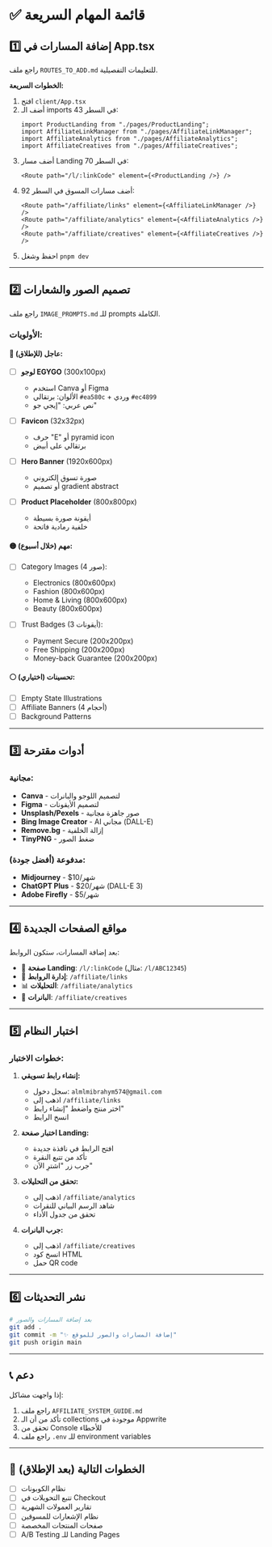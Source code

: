 # ✅ قائمة المهام السريعة

## 1️⃣ إضافة المسارات في App.tsx

راجع ملف `ROUTES_TO_ADD.md` للتعليمات التفصيلية.

**الخطوات السريعة:**
1. افتح `client/App.tsx`
2. أضف الـ imports في السطر 43:
   ```tsx
   import ProductLanding from "./pages/ProductLanding";
   import AffiliateLinkManager from "./pages/AffiliateLinkManager";
   import AffiliateAnalytics from "./pages/AffiliateAnalytics";
   import AffiliateCreatives from "./pages/AffiliateCreatives";
   ```
3. أضف مسار Landing في السطر 70:
   ```tsx
   <Route path="/l/:linkCode" element={<ProductLanding />} />
   ```
4. أضف مسارات المسوق في السطر 92:
   ```tsx
   <Route path="/affiliate/links" element={<AffiliateLinkManager />} />
   <Route path="/affiliate/analytics" element={<AffiliateAnalytics />} />
   <Route path="/affiliate/creatives" element={<AffiliateCreatives />} />
   ```
5. احفظ وشغل `pnpm dev`

---

## 2️⃣ تصميم الصور والشعارات

راجع ملف `IMAGE_PROMPTS.md` للـ prompts الكاملة.

### الأولويات:

#### 🔴 عاجل (للإطلاق):
- [ ] **لوجو EGYGO** (300x100px)
  - استخدم Canva أو Figma
  - الألوان: برتقالي `#ea580c` + وردي `#ec4899`
  - نص عربي: "إيجي جو"

- [ ] **Favicon** (32x32px)
  - حرف "E" أو pyramid icon
  - برتقالي على أبيض

- [ ] **Hero Banner** (1920x600px)
  - صورة تسوق إلكتروني
  - أو تصميم gradient abstract

- [ ] **Product Placeholder** (800x800px)
  - أيقونة صورة بسيطة
  - خلفية رمادية فاتحة

#### 🟡 مهم (خلال أسبوع):
- [ ] Category Images (4 صور):
  - Electronics (800x600px)
  - Fashion (800x600px)  
  - Home & Living (800x600px)
  - Beauty (800x600px)

- [ ] Trust Badges (3 أيقونات):
  - Payment Secure (200x200px)
  - Free Shipping (200x200px)
  - Money-back Guarantee (200x200px)

#### ⚪ تحسينات (اختياري):
- [ ] Empty State Illustrations
- [ ] Affiliate Banners (4 أحجام)
- [ ] Background Patterns

---

## 3️⃣ أدوات مقترحة

### مجانية:
- **Canva** - لتصميم اللوجو والبانرات
- **Figma** - لتصميم الأيقونات
- **Unsplash/Pexels** - صور جاهزة مجانية
- **Bing Image Creator** - AI مجاني (DALL-E)
- **Remove.bg** - إزالة الخلفية
- **TinyPNG** - ضغط الصور

### مدفوعة (أفضل جودة):
- **Midjourney** - $10/شهر
- **ChatGPT Plus** - $20/شهر (DALL-E 3)
- **Adobe Firefly** - $5/شهر

---

## 4️⃣ مواقع الصفحات الجديدة

بعد إضافة المسارات، ستكون الروابط:

- 🎯 **صفحة Landing**: `/l/:linkCode` (مثال: `/l/ABC12345`)
- 🔗 **إدارة الروابط**: `/affiliate/links`
- 📊 **التحليلات**: `/affiliate/analytics`
- 🎨 **البانرات**: `/affiliate/creatives`

---

## 5️⃣ اختبار النظام

### خطوات الاختبار:

1. **إنشاء رابط تسويقي:**
   - سجل دخول: `almlmibrahym574@gmail.com`
   - اذهب إلى `/affiliate/links`
   - اختر منتج واضغط "إنشاء رابط"
   - انسخ الرابط

2. **اختبار صفحة Landing:**
   - افتح الرابط في نافذة جديدة
   - تأكد من تتبع النقرة
   - جرب زر "اشترِ الآن"

3. **تحقق من التحليلات:**
   - اذهب إلى `/affiliate/analytics`
   - شاهد الرسم البياني للنقرات
   - تحقق من جدول الأداء

4. **جرب البانرات:**
   - اذهب إلى `/affiliate/creatives`
   - انسخ كود HTML
   - حمل QR code

---

## 6️⃣ نشر التحديثات

```bash
# بعد إضافة المسارات والصور
git add .
git commit -m "✨ إضافة المسارات والصور للموقع"
git push origin main
```

---

## 📞 دعم

إذا واجهت مشاكل:
1. راجع ملف `AFFILIATE_SYSTEM_GUIDE.md`
2. تأكد من أن الـ collections موجودة في Appwrite
3. تحقق من Console للأخطاء
4. راجع ملف `.env` للـ environment variables

---

## 🎯 الخطوات التالية (بعد الإطلاق)

- [ ] نظام الكوبونات
- [ ] تتبع التحويلات في Checkout
- [ ] تقارير العمولات الشهرية
- [ ] نظام الإشعارات للمسوقين
- [ ] صفحات المنتجات المخصصة
- [ ] A/B Testing للـ Landing Pages
